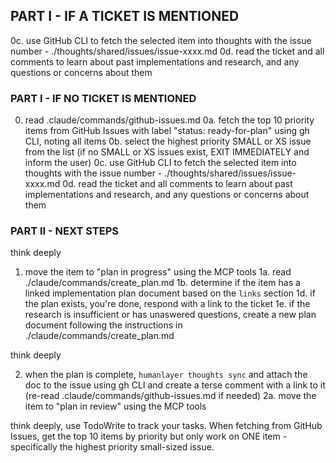 ## PART I - IF A TICKET IS MENTIONED

0c. use GitHub CLI to fetch the selected item into thoughts with the issue number - ./thoughts/shared/issues/issue-xxxx.md
0d. read the ticket and all comments to learn about past implementations and research, and any questions or concerns about them


### PART I - IF NO TICKET IS MENTIONED

0.  read .claude/commands/github-issues.md
0a. fetch the top 10 priority items from GitHub Issues with label "status: ready-for-plan" using gh CLI, noting all items
0b. select the highest priority SMALL or XS issue from the list (if no SMALL or XS issues exist, EXIT IMMEDIATELY and inform the user)
0c. use GitHub CLI to fetch the selected item into thoughts with the issue number - ./thoughts/shared/issues/issue-xxxx.md
0d. read the ticket and all comments to learn about past implementations and research, and any questions or concerns about them

### PART II - NEXT STEPS

think deeply

1. move the item to "plan in progress" using the MCP tools
1a. read ./claude/commands/create_plan.md
1b. determine if the item has a linked implementation plan document based on the `links` section
1d. if the plan exists, you're done, respond with a link to the ticket
1e. if the research is insufficient or has unaswered questions, create a new plan document following the instructions in ./claude/commands/create_plan.md

think deeply

2. when the plan is complete, `humanlayer thoughts sync` and attach the doc to the issue using gh CLI and create a terse comment with a link to it (re-read .claude/commands/github-issues.md if needed)
2a. move the item to "plan in review" using the MCP tools

think deeply, use TodoWrite to track your tasks. When fetching from GitHub Issues, get the top 10 items by priority but only work on ONE item - specifically the highest priority small-sized issue.
